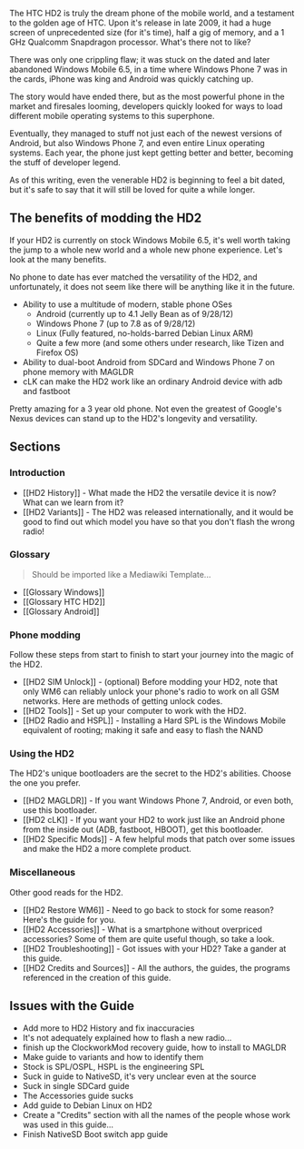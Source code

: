 The HTC HD2 is truly the dream phone of the mobile world, and a testament to the golden age of HTC. Upon it's release in late 2009, it had a huge screen of unprecedented size (for it's time), half a gig of memory, and a 1 GHz Qualcomm Snapdragon processor. What's there not to like?

There was only one crippling flaw; it was stuck on the dated and later abandoned Windows Mobile 6.5, in a time where Windows Phone 7 was in the cards, iPhone was king and Android was quickly catching up.

The story would have ended there, but as the most powerful phone in the market and firesales looming, developers quickly looked for ways to load different mobile operating systems to this superphone. 

Eventually, they managed to stuff not just each of the newest versions of Android, but also Windows Phone 7, and even entire Linux operating systems. Each year, the phone just kept getting better and better, becoming the stuff of developer legend.

As of this writing, even the venerable HD2 is beginning to feel a bit dated, but it's safe to say that it will still be loved for quite a while longer. 

## The benefits of modding the HD2

If your HD2 is currently on stock Windows Mobile 6.5, it's well worth taking the jump to a whole new world and a whole new phone experience. Let's look at the many benefits. 

No phone to date has ever matched the versatility of the HD2, and unfortunately, it does not seem like there will be anything like it in the future.

* Ability to use a multitude of modern, stable phone OSes
  * Android (currently up to 4.1 Jelly Bean as of 9/28/12)
  * Windows Phone 7 (up to 7.8 as of 9/28/12)
  * Linux (Fully featured, no-holds-barred Debian Linux ARM)
  * Quite a few more (and some others under research, like Tizen and Firefox OS)
* Ability to dual-boot Android from SDCard and Windows Phone 7 on phone memory with MAGLDR
* cLK can make the HD2 work like an ordinary Android device with adb and fastboot

Pretty amazing for a 3 year old phone. Not even the greatest of Google's Nexus devices can stand up to the HD2's longevity and versatility.

## Sections

### Introduction

* [[HD2 History]] - What made the HD2 the versatile device it is now? What can we learn from it?
* [[HD2 Variants]] - The HD2 was released internationally, and it would be good to find out which model you have so that you don't flash the wrong radio!

### Glossary

> Should be imported like a Mediawiki Template...

* [[Glossary Windows]]
* [[Glossary HTC HD2]]
* [[Glossary Android]]

### Phone modding

Follow these steps from start to finish to start your journey into the magic of the HD2.

* [[HD2 SIM Unlock]] - (optional) Before modding your HD2, note that only WM6 can reliably unlock your phone's radio to work on all GSM networks. Here are methods of getting unlock codes.
* [[HD2 Tools]] - Set up your computer to work with the HD2.
* [[HD2 Radio and HSPL]] - Installing a Hard SPL is the Windows Mobile equivalent of rooting; making it safe and easy to flash the NAND

### Using the HD2

The HD2's unique bootloaders are the secret to the HD2's abilities. Choose the one you prefer.

* [[HD2 MAGLDR]] - If you want Windows Phone 7, Android, or even both, use this bootloader.
* [[HD2 cLK]] - If you want your HD2 to work just like an Android phone from the inside out (ADB, fastboot, HBOOT), get this bootloader.
* [[HD2 Specific Mods]] - A few helpful mods that patch over some issues and make the HD2 a more complete product.

### Miscellaneous

Other good reads for the HD2.

* [[HD2 Restore WM6]] - Need to go back to stock for some reason? Here's the guide for you.
* [[HD2 Accessories]] - What is a smartphone without overpriced accessories? Some of them are quite useful though, so take a look.
* [[HD2 Troubleshooting]] - Got issues with your HD2? Take a gander at this guide.
* [[HD2 Credits and Sources]] - All the authors, the guides, the programs referenced in the creation of this guide.

## Issues with the Guide

* Add more to HD2 History and fix inaccuracies
* It's not adequately explained how to flash a new radio...
* finish up the ClockworkMod recovery guide, how to install to MAGLDR
* Make guide to variants and how to identify them
* Stock is SPL/OSPL, HSPL is the engineering SPL
* Suck in guide to NativeSD, it's very unclear even at the source
* Suck in single SDCard guide
* The Accessories guide sucks
* Add guide to Debian Linux on HD2
* Create a "Credits" section with all the names of the people whose work was used in this guide...
* Finish NativeSD Boot switch app guide
